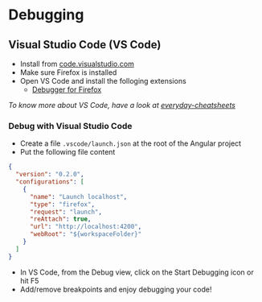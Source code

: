 # Debugging

## Visual Studio Code (VS Code)

* Install from [code.visualstudio.com](https://code.visualstudio.com/)
* Make sure Firefox is installed
* Open VS Code and install the folloging extensions
  * [Debugger for Firefox](https://marketplace.visualstudio.com/items?itemName=firefox-devtools.vscode-firefox-debug)

_To know more about VS Code, have a look at [everyday-cheatsheets](https://github.com/devpro/everyday-cheatsheets/blob/main/docs/microsoft/vscode.md)_

### Debug with Visual Studio Code

* Create a file `.vscode/launch.json` at the root of the Angular project
* Put the following file content

```json
{
  "version": "0.2.0",
  "configurations": [
    {
      "name": "Launch localhost",
      "type": "firefox",
      "request": "launch",
      "reAttach": true,
      "url": "http://localhost:4200",
      "webRoot": "${workspaceFolder}"
    }
  ]
}
```

* In VS Code, from the Debug view, click on the Start Debugging icon or hit F5
* Add/remove breakpoints and enjoy debugging your code!
